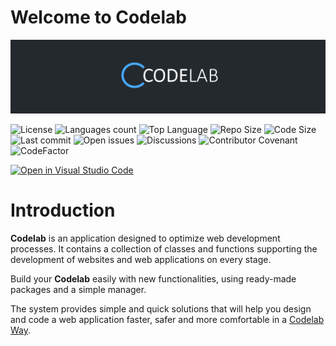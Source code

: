 # Welcome to **Codelab**


![Codelab Logo](docs/assets/logo.png)

![License](https://img.shields.io/github/license/psyll/Codelab?color=47ABFF&style=flat)
![Languages count](https://img.shields.io/github/languages/count/psyll/Codelab?color=47ABFF&style=flat)
![Top Language](https://img.shields.io/github/languages/top/psyll/Codelab?color=47ABFF&style=flat)
![Repo Size](https://img.shields.io/github/repo-size/psyll/Codelab?color=47ABFF&style=flat)
![Code Size](https://img.shields.io/github/languages/code-size/psyll/Codelab?color=47ABFF&style=flat)
![Last commit](https://img.shields.io/github/last-commit/psyll/Codelab?color=47ABFF&style=flat)
![Open issues](https://img.shields.io/github/issues-raw/psyll/Codelab?color=47ABFF&style=flat)
![Discussions](https://img.shields.io/github/discussions/psyll/Codelab?color=47ABFF&style=flat)
![Contributor Covenant](https://img.shields.io/badge/Contributor%20Covenant-2.0-4baaaa.svg)
![CodeFactor](https://www.codefactor.io/repository/github/psyll/codelab/badge?s=ae31d6f3226bdf7bbf736f7337658a3f3d6a7fbd)


[![Open in Visual Studio Code](https://open.vscode.dev/badges/open-in-vscode.svg)](https://open.vscode.dev/psyll/Codelab)

# Introduction

**Codelab** is an application designed to optimize web development processes. It contains a collection of classes and functions supporting the development of websites and web applications on every stage.

Build your **Codelab** easily with new functionalities, using ready-made packages and a simple manager.

The system provides simple and quick solutions that will help you design and code a web application faster, safer and more comfortable in a [Codelab Way](https://psyll.com/products/codelab/way).